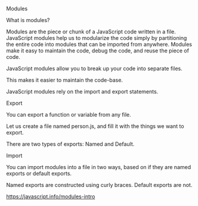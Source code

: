 Modules

What is modules?

Modules are the piece or chunk of a JavaScript code written in a file. JavaScript modules help us to modularize the code simply by partitioning the entire code into modules that can be imported from anywhere. Modules make it easy to maintain the code, debug the code, and reuse the piece of code.

JavaScript modules allow you to break up your code into separate files.

This makes it easier to maintain the code-base.

JavaScript modules rely on the import and export statements.

Export

You can export a function or variable from any file.

Let us create a file named person.js, and fill it with the things we want to export.

There are two types of exports: Named and Default.

Import

You can import modules into a file in two ways, based on if they are named exports or default exports.

Named exports are constructed using curly braces. Default exports are not.

https://javascript.info/modules-intro
